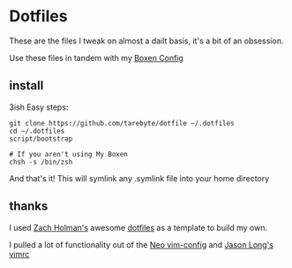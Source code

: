 # Dotfiles

These are the files I tweak on almost a dailt basis, it's a bit of an obsession.

Use these files in tandem with my [Boxen Config](https://github.com/tarebyte/my-boxen)

## install
3ish Easy steps:

```
git clone https://github.com/tarebyte/dotfile ~/.dotfiles
cd ~/.dotfiles
script/bootstrap

# If you aren't using My Boxen
chsh -s /bin/zsh
```

And that's it! This will symlink any .symlink file into your home directory

## thanks

I used [Zach Holman's](http://zachholman.com/) awesome [dotfiles](https://github.com/holman/dotfiles)
as a template to build my own.

I pulled a lot of functionality out of the [Neo vim-config](https://github.com/neo/vim-config)
and [Jason Long's](http://www.jasonlong.me/) [vimrc](https://github.com/jasonlong/dotfiles/blob/master/vimrc)

